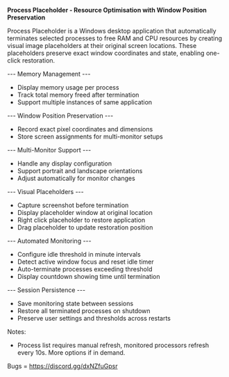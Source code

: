 **Process Placeholder - Resource Optimisation with Window Position Preservation**

Process Placeholder is a Windows desktop application that automatically terminates selected processes to free RAM and CPU resources by creating visual image placeholders at their original screen locations. These placeholders preserve exact window coordinates and state, enabling one-click restoration.


--- Memory Management ---
- Display memory usage per process
- Track total memory freed after termination
- Support multiple instances of same application

--- Window Position Preservation ---
- Record exact pixel coordinates and dimensions
- Store screen assignments for multi-monitor setups

--- Multi-Monitor Support ---
- Handle any display configuration
- Support portrait and landscape orientations
- Adjust automatically for monitor changes

--- Visual Placeholders ---
- Capture screenshot before termination
- Display placeholder window at original location
- Right click placeholder to restore application
- Drag placeholder to update restoration position

--- Automated Monitoring ---
- Configure idle threshold in minute intervals
- Detect active window focus and reset idle timer
- Auto-terminate processes exceeding threshold
- Display countdown showing time until termination


--- Session Persistence ---
- Save monitoring state between sessions
- Restore all terminated processes on shutdown
- Preserve user settings and thresholds across restarts


Notes:
- Process list requires manual refresh, monitored processors refresh every 10s. More options if in demand.


Bugs = https://discord.gg/dxNZfuGpsr
